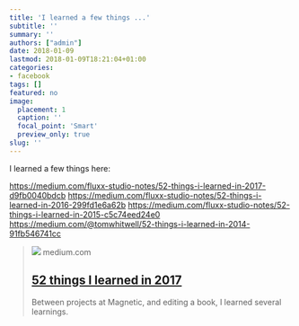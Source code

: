 ```yaml
---
title: 'I learned a few things ...'
subtitle: ''
summary: ''
authors: ["admin"]
date: 2018-01-09
lastmod: 2018-01-09T18:21:04+01:00
categories:
- facebook
tags: []
featured: no
image:
  placement: 1
  caption: ''
  focal_point: 'Smart'
  preview_only: true
slug: ''
---
```

I learned a few things here:

https://medium.com/fluxx-studio-notes/52-things-i-learned-in-2017-d9fb0040bdcb
https://medium.com/fluxx-studio-notes/52-things-i-learned-in-2016-299fd1e6a62b
https://medium.com/fluxx-studio-notes/52-things-i-learned-in-2015-c5c74eed24e0
https://medium.com/@tomwhitwell/52-things-i-learned-in-2014-91fb546741cc
> [![](https://miro.medium.com/v2/resize:fit:1200/1*Ga3yL8an6gWuSOO9QX4cFg.jpeg)](https://medium.com/fluxx-studio-notes/52-things-i-learned-in-2017-d9fb0040bdcb)
> medium.com
> ## [52 things I learned in 2017](https://medium.com/fluxx-studio-notes/52-things-i-learned-in-2017-d9fb0040bdcb)
>
>Between projects at Magnetic, and editing a book, I learned several learnings.

